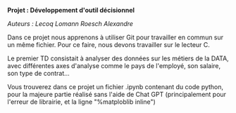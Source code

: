 **Projet : Développement d'outil décisionnel**

*Auteurs :   Lecoq Lomann
            Roesch Alexandre*

Dans ce projet nous apprenons à utiliser Git pour travailler en commun sur un même fichier. Pour ce faire, nous devons travailler sur le lecteur C.

Le premier TD consistait à analyser des données sur les métiers de la DATA, avec différentes axes d'analyse comme le pays de l'employé, son salaire, son type de contrat...

Vous trouverez dans ce projet un fichier .ipynb contenant du code python, pour la majeure partie réalisé sans l'aide de Chat GPT (principalement pour l'erreur de librairie, et la ligne "%matploblib inline")

